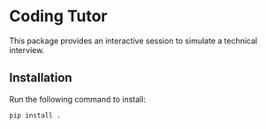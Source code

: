 # Coding Tutor

This package provides an interactive session to simulate a technical interview.

## Installation

Run the following command to install:

```bash
pip install .
